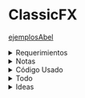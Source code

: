# ClassicFX

[ejemplosAbel](https://gitlab.com/abel.ceu/interfaces-dam-jfx)

<details>
<summary>Requerimientos</summary>

Realizaremos una aplicación con dos pantallas:

    Pantalla 1:
        Tendrá filtros para poder buscar pedidos: fecha desde/hasta (orderDate) y estado (combo)
        Tabla de resultados con scroll
        Cuando hago doble click en un pedido, voy a la pantalla 2
        Botón salir para cerrar la aplicación
    Pantalla 2:
        Vemos el detalle del pedido:
            Fecha de pedido
            Comentarios en un textarea
            Lista de detalles (código de artículo, cantidad y precio) en una tabla
        Botón volver para regresar a la búsqueda

Poner el cariño y la dedicación suficiente para que la interfaz sea lo más usable posible.
</details>

<details>
<summary>Notas</summary>

1. Planteamos navegación.

</details>

<details>
<summary>Código Usado</summary>

## Clases y métodos
- Scene: setRoot();
- Stage: setScene(); show(); setResizable(); 
- FXMLLoader: load() 
- Parent: 
- Class: getResource(); : URL
- Application: launch()
- TextField: requestFocus()

## Anotaciones
@FXML-> Para acceder a elementos del fxml

</details>

<details>
<summary>Todo</summary>
- [ ] Plantear Navegacion: Login->Order->OrderDetails

</details>

<details>
<summary>Ideas</summary>
- [ ] Añadir clearScene a IController
</details>